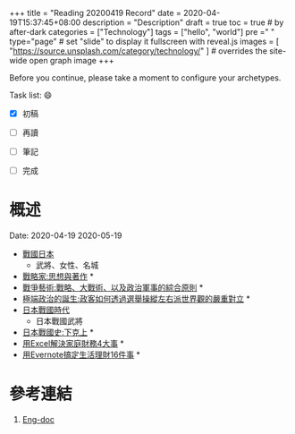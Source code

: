 +++
title = "Reading 20200419 Record"
date = 2020-04-19T15:37:45+08:00
description = "Description"
draft = true
toc = true  # by after-dark
categories = ["Technology"]
tags = ["hello", "world"]
pre ="<i class='fa fa-file'></i> "
type="page" # set "slide" to display it fullscreen with reveal.js
images = [
  "https://source.unsplash.com/category/technology/"
] # overrides the site-wide open graph image
+++

Before you continue, please take a moment to configure your archetypes.


<!--more-->

Task list: :smile:

- [x] 初稿
- [ ] 再讀
- [ ] 筆記
- [ ] 完成


# 概述


Date: 2020-04-19	2020-05-19

* [戰國日本](http://library.ylccb.gov.tw/bookDetail.do?id=338762)
    * 武將、女性、名城
* [戰略家:思想與著作](http://library.ylccb.gov.tw/bookDetail.do?id=106244)
    * 
* [戰爭藝術:戰略、大戰術、以及政治軍事的綜合原則](http://library.ylccb.gov.tw/bookDetail.do?id=423902)
    * 
* [極端政治的誕生:政客如何透過選舉操縱左右派世界觀的嚴重對立](http://library.ylccb.gov.tw/bookDetail.do?id=588565)
    * 
* [日本戰國時代](http://library.ylccb.gov.tw/bookDetail.do?id=413889)
    * 日本戰國武將 
* [日本戰國史:下克上](http://library.ylccb.gov.tw/bookDetail.do?id=492666)
    * 
* [用Excel解決家庭財務4大事](http://library.ylccb.gov.tw/bookDetail.do?id=432124)
    * 
* [用Evernote搞定生活理財16件事](http://library.ylccb.gov.tw/bookDetail.do?id=432125)
    * 

# 參考連結

1. [Eng-doc](http://daringfireball.net/projects/markdown/syntax)


[google]: https://www.google.com "Search Engine"
